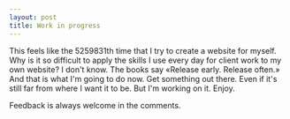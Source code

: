 ```yaml
---
layout: post
title: Work in progress
---
```


This feels like the 5259831th time that I try to create a website for myself. Why is it so difficult to apply the skills I use every day for client work to my own website? I don't know. The books say «Release early. Release often.» And that is what I'm going to do now. Get something out there. Even if it's still far from where I want it to be. But I'm working on it. Enjoy.

Feedback is always welcome in the comments.